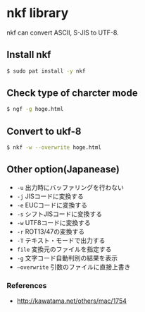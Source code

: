 # nkf library
nkf can convert ASCII, S-JIS to UTF-8.

## Install nkf
```bash
$ sudo pat install -y nkf
```

## Check type of charcter mode
```bash
$ ngf -g hoge.html
```

## Convert to ukf-8
```bash
$ nkf -w --overwrite hoge.html
```

## Other option(Japanease)
- `-u` 出力時にバッファリングを行わない
- `-j` JISコードに変換する
- `-e` EUCコードに変換する
- `-s` シフトJISコードに変換する
- `-w` UTF8コードに変換する
- `-r` ROT13/47の変換する
- `-T` テキスト・モードで出力する
- `file` 変換元のファイルを指定する
- `-g` 文字コード自動判別の結果を表示
- `–overwrite` 引数のファイルに直接上書き

### References
- http://kawatama.net/others/mac/1754
